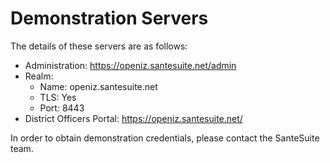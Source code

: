 # Demonstration Servers

The details of these servers are as follows:

* Administration: https://openiz.santesuite.net/admin
* Realm: 
  * Name: openiz.santesuite.net
  * TLS: Yes
  * Port: 8443
* District Officers Portal: https://openiz.santesuite.net/

In order to obtain demonstration credentials, please contact the SanteSuite team.

